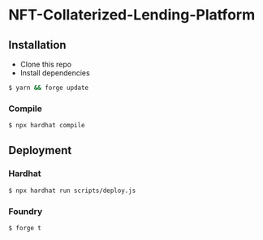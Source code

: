 # NFT-Collaterized-Lending-Platform

## Installation

- Clone this repo
- Install dependencies

```bash
$ yarn && forge update
```

### Compile

```bash
$ npx hardhat compile
```

## Deployment

### Hardhat

```bash
$ npx hardhat run scripts/deploy.js
```

### Foundry

```bash
$ forge t
```


